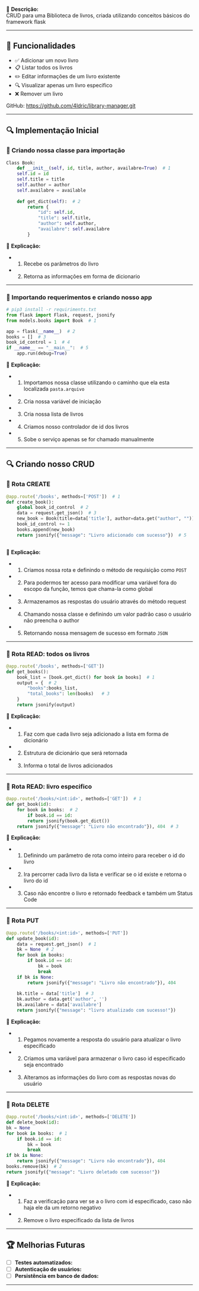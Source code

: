 
📌 **Descrição:**  
CRUD para uma Biblioteca de livros, criada utilizando conceitos básicos do framework flask  

---
## 🔹 Funcionalidades

- ✅ Adicionar um novo livro
- 📋 Listar todos os livros
- ✏️ Editar informações de um livro existente
- 🔍 Visualizar apenas um livro especifico
- ❌ Remover um livro

GitHub: https://github.com/4ldric/library-manager.git

---

## 🔍 Implementação Inicial

### 📌 Criando nossa classe para importação

```python
Class Book:
	def __init__(self, id, title, author, availabre=True)  # 1
	self.id = id
	self.title = title
	self.author = author
	self.availabre = available
	
	def get_dict(self):  # 2
		return {
			"id": self.id,
			"title": self.title,
			"author": self.author,
			"availabre": self.availabre
		}
```

📌 **Explicação:**

- 1. Recebe os parâmetros do livro 
- 2.  Retorna as informações em forma de dicionario

---

### 📌 Importando requerimentos e criando nosso app

```python
# pip3 install -r requiriments.txt
from flask import Flask, request, jsonify
from models.books import Book  # 1

app = flask(__name__)  # 2
books = []  # 3
book_id_control = 1  # 4
if __name__ == "__main__":  # 5
	app.run(debug=True)
```

📌 **Explicação:**

- 1. Importamos nossa classe utilizando o caminho que ela esta localizada `pasta.arquivo`
- 2. Cria nossa variável de iniciação
- 3. Cria nossa lista de livros
- 4. Criamos nosso controlador de id dos livros
- 5. Sobe o serviço apenas se for chamado manualmente

---
## 🔍 Criando nosso CRUD
### 📌 Rota CREATE

```python
@app.route('/books', methods=['POST'])  # 1
def create_book():
	global book_id_control  # 2
	data = request.get_json()  # 3
	new_book = Book(title=data['title'], author=data.get("author", ""))  # 4
	book_id_control += 1
	books.append(new_book)
	return jsonify({"message": "Livro adicionado com sucesso"})  # 5
	
``` 

📌 **Explicação:**

- 1. Criamos nossa rota e definindo o método de requisição como `POST`
- 2. Para podermos ter acesso para modificar uma variável fora do escopo da função, temos que chama-la como global
- 3. Armazenamos as respostas do usuário através do método request
- 4. Chamando nossa classe e definindo um valor padrão caso o usuário não preencha o author
- 5. Retornando nossa mensagem de sucesso em formato `JSON`

---
### 📌 Rota READ: todos os livros

```python
@app.route('/books', methods=['GET'])
def get_books():
	book_list = [book.get_dict() for book in books]  # 1
	output = {  # 2
		"books":books_list,
		"total_books": len(books)   # 3
	}
	return jsonify(output)  
```

📌 **Explicação:**

- 1. Faz com que cada livro seja adicionado a lista em forma de dicionário
- 2. Estrutura de dicionário que será retornada 
- 3. Informa o total de livros adicionados 

---

### 📌 Rota READ: livro especifico

```python
@app.route('/books/<int:id>', methods=['GET'])  # 1
def get_book(id):
	for book in books:  # 2
		if book.id == id:
		return jsonify(book.get_dict())
	return jsonify({"message": "Livro não encontrado"}), 404  # 3
```

📌 **Explicação:**

- 1. Definindo um parâmetro de rota como inteiro para receber o id do livro
- 2. Ira percorrer cada livro da lista e verificar se o id existe e retorna o livro do id
- 3. Caso não encontre o livro e retornado feedback e também um Status Code 

---

### 📌 Rota PUT

```python
@app.route('/books/<int:id>', methods=['PUT'])
def update_book(id):
	data = request.get_json()  # 1
	bk = None  # 2
	for book in books:
		if book.id == id:
			bk = book
			break
	if bk is None:
		return jsonify({"message": "Livro não encontrado"}), 404
		
	bk.title = data['title']  # 3
	bk.author = data.get('author', '')
	bk.availabre = data['availabre']
	return jsonify({"message": "livro atualizado com sucesso!"})
```

📌 **Explicação:**

- 1. Pegamos novamente a resposta do usuário para atualizar o livro especificado
- 2. Criamos uma variável para armazenar o livro caso id especificado seja encontrado
- 3. Alteramos as informações do livro com as respostas novas do usuário

---

### 📌 Rota DELETE

```python
@app.route('/books/<int:id>', methods=['DELETE'])
def delete_book(id):
bk = None
for book in books:  # 1
	if book.id == id:
		bk = book
		break
if bk is None:  
	return jsonify({"message": "Livro não encontrado"}), 404
books.remove(bk)  # 2
return jsonify({"message": "Livro deletado com sucesso!"})
```

📌 **Explicação:**

- 1. Faz a verificação para ver se a o livro com id especificado, caso não haja ele da um retorno negativo
- 2. Remove o livro especificado da lista de livros

---

## 🏆 Melhorias Futuras

- [ ]  **Testes automatizados:** 
- [ ]  **Autenticação de usuários:** 
- [ ]  **Persistência em banco de dados:** 

---






